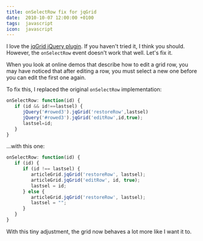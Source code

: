 ```yaml
---
title: onSelectRow fix for jqGrid
date:  2010-10-07 12:00:00 +0100
tags:  javascript
icon:  javascript
---
```


I love the [jqGrid jQuery plugin](http://www.trirand.com/blog/). If you haven't
tried it, I think you should. However, the `onSelectRow` event doesn't work that
well. Let's fix it.

When you look at online demos that describe how to edit a grid row, you may have
noticed that after editing a row, you must select a new one before you can edit
the first one again.

To fix this, I replaced the original `onSelectRow` implementation:

```javascript
onSelectRow: function(id) {
   if (id && id!==lastsel) {
      jQuery('#rowed3').jqGrid('restoreRow',lastsel)
      jQuery('#rowed3').jqGrid('editRow',id,true);
      lastsel=id;
   }
}
```

...with this one:

```javascript
onSelectRow: function(id) {
   if (id) {
      if (id !== lastsel) {
         articleGrid.jqGrid('restoreRow', lastsel);
         articleGrid.jqGrid('editRow', id, true);
         lastsel = id;
      } else {
         articleGrid.jqGrid('restoreRow', lastsel);
         lastsel = "";
      }
   }
}
```

With this tiny adjustment, the grid now behaves a lot more like I want it to.